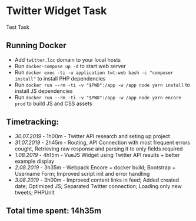 # Twitter Widget Task
Test Task

## Running Docker
* Add `twitter.loc` domain to your local hosts
* Run `docker-compose up -d` to start web server  
* Run `docker exec -ti -u application twt-web bash -c "composer install"` to install PHP dependencies
* Run `docker run --rm -ti -v "$PWD":/app -w /app node yarn install` to install JS dependencies
* Run `docker run --rm -ti -v "$PWD":/app -w /app node yarn encore prod` to build JS and CSS assets

## Timetracking:
* _30.07.2019_ - 1h00m - Twitter API research and seting up project
* _31.07.2019_ - 2h45m - Routing, API Connection with most frequent errors cought, Retrieving raw response and parsing it to only fields required
* _1.08.2019_ - 4h15m - VueJS Widget using Twitter API results + better example display
* _2.08.2019_ - 3h35m - Webpack Encore + docker build; Bootstrap + Username Form; Improved script init and error handling
* _3.08.2019_ - 3h00m - Improved content links in feed; Added created date; Optimized JS; Separated Twitter connection; Loading only new tweets; PHPUnit

## Total time spent: 14h35m
